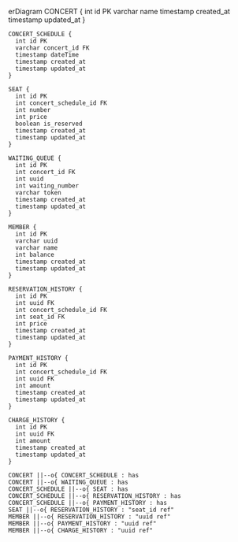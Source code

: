 erDiagram
    CONCERT {
      int id PK
      varchar name
      timestamp created_at
      timestamp updated_at
    }

    CONCERT_SCHEDULE {
      int id PK
      varchar concert_id FK 
      timestamp dateTime
      timestamp created_at
      timestamp updated_at
    }

    SEAT {
      int id PK
      int concert_schedule_id FK
      int number
      int price
      boolean is_reserved
      timestamp created_at
      timestamp updated_at
    }

    WAITING_QUEUE {
      int id PK
      int concert_id FK
      int uuid
      int waiting_number
      varchar token
      timestamp created_at
      timestamp updated_at
    }

    MEMBER {
      int id PK
      varchar uuid
      varchar name
      int balance
      timestamp created_at
      timestamp updated_at
    }

    RESERVATION_HISTORY {
      int id PK
      int uuid FK
      int concert_schedule_id FK
      int seat_id FK
      int price
      timestamp created_at
      timestamp updated_at
    }

    PAYMENT_HISTORY {
      int id PK
      int concert_schedule_id FK
      int uuid FK
      int amount
      timestamp created_at
      timestamp updated_at
    }

    CHARGE_HISTORY {
      int id PK
      int uuid FK
      int amount
      timestamp created_at
      timestamp updated_at
    }

    CONCERT ||--o{ CONCERT_SCHEDULE : has
    CONCERT ||--o{ WAITING_QUEUE : has
    CONCERT_SCHEDULE ||--o{ SEAT : has
    CONCERT_SCHEDULE ||--o{ RESERVATION_HISTORY : has
    CONCERT_SCHEDULE ||--o{ PAYMENT_HISTORY : has
    SEAT ||--o{ RESERVATION_HISTORY : "seat_id ref"
    MEMBER ||--o{ RESERVATION_HISTORY : "uuid ref"
    MEMBER ||--o{ PAYMENT_HISTORY : "uuid ref"
    MEMBER ||--o{ CHARGE_HISTORY : "uuid ref"
